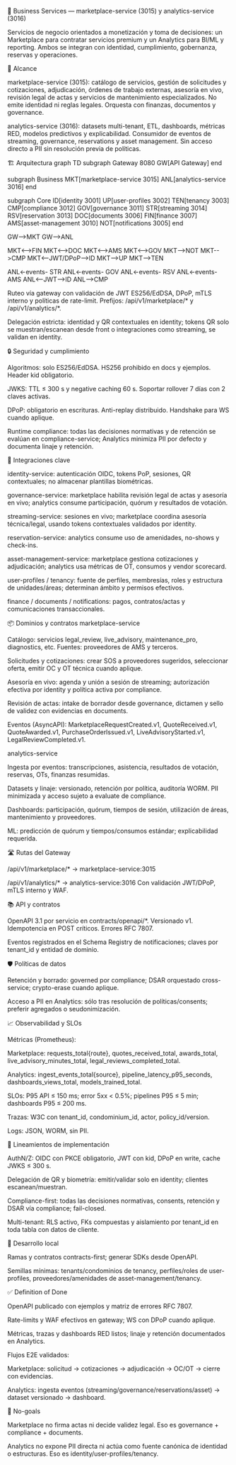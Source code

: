 📘 Business Services — marketplace-service (3015) y analytics-service (3016)

Servicios de negocio orientados a monetización y toma de decisiones: un Marketplace para contratar servicios premium y un Analytics para BI/ML y reporting. Ambos se integran con identidad, cumplimiento, gobernanza, reservas y operaciones.

🧭 Alcance

marketplace-service (3015): catálogo de servicios, gestión de solicitudes y cotizaciones, adjudicación, órdenes de trabajo externas, asesoría en vivo, revisión legal de actas y servicios de mantenimiento especializados. No emite identidad ni reglas legales. Orquesta con finanzas, documentos y governance.

analytics-service (3016): datasets multi-tenant, ETL, dashboards, métricas RED, modelos predictivos y explicabilidad. Consumidor de eventos de streaming, governance, reservations y asset management. Sin acceso directo a PII sin resolución previa de políticas.

🏗️ Arquitectura
graph TD
  subgraph Gateway 8080
    GW[API Gateway]
  end

  subgraph Business
    MKT[marketplace-service 3015]
    ANL[analytics-service 3016]
  end

  subgraph Core
    ID[identity 3001]
    UP[user-profiles 3002]
    TEN[tenancy 3003]
    CMP[compliance 3012]
    GOV[governance 3011]
    STR[streaming 3014]
    RSV[reservation 3013]
    DOC[documents 3006]
    FIN[finance 3007]
    AMS[asset-management 3010]
    NOT[notifications 3005]
  end

  GW-->MKT
  GW-->ANL

  MKT<-->FIN
  MKT<-->DOC
  MKT<-->AMS
  MKT<-->GOV
  MKT-->NOT
  MKT-->CMP
  MKT<--JWT/DPoP-->ID
  MKT-->UP
  MKT-->TEN

  ANL<-events- STR
  ANL<-events- GOV
  ANL<-events- RSV
  ANL<-events- AMS
  ANL<--JWT-->ID
  ANL-->CMP


Ruteo vía gateway con validación de JWT ES256/EdDSA, DPoP, mTLS interno y políticas de rate-limit. Prefijos:
/api/v1/marketplace/* y /api/v1/analytics/*.

Delegación estricta: identidad y QR contextuales en identity; tokens QR solo se muestran/escanean desde front o integraciones como streaming, se validan en identity.

🔒 Seguridad y cumplimiento

Algoritmos: solo ES256/EdDSA. HS256 prohibido en docs y ejemplos. Header kid obligatorio.

JWKS: TTL ≤ 300 s y negative caching 60 s. Soportar rollover 7 días con 2 claves activas.

DPoP: obligatorio en escrituras. Anti-replay distribuido. Handshake para WS cuando aplique.

Runtime compliance: todas las decisiones normativas y de retención se evalúan en compliance-service; Analytics minimiza PII por defecto y documenta linaje y retención.

🔌 Integraciones clave

identity-service: autenticación OIDC, tokens PoP, sesiones, QR contextuales; no almacenar plantillas biométricas.

governance-service: marketplace habilita revisión legal de actas y asesoría en vivo; analytics consume participación, quórum y resultados de votación.

streaming-service: sesiones en vivo; marketplace coordina asesoría técnica/legal, usando tokens contextuales validados por identity.

reservation-service: analytics consume uso de amenidades, no-shows y check-ins.

asset-management-service: marketplace gestiona cotizaciones y adjudicación; analytics usa métricas de OT, consumos y vendor scorecard.

user-profiles / tenancy: fuente de perfiles, membresías, roles y estructura de unidades/áreas; determinan ámbito y permisos efectivos.

finance / documents / notifications: pagos, contratos/actas y comunicaciones transaccionales.

📦 Dominios y contratos
marketplace-service

Catálogo: servicios legal_review, live_advisory, maintenance_pro, diagnostics, etc. Fuentes: proveedores de AMS y terceros.

Solicitudes y cotizaciones: crear SOS a proveedores sugeridos, seleccionar oferta, emitir OC y OT técnica cuando aplique.

Asesoría en vivo: agenda y unión a sesión de streaming; autorización efectiva por identity y política activa por compliance.

Revisión de actas: intake de borrador desde governance, dictamen y sello de validez con evidencias en documents.

Eventos (AsyncAPI):
MarketplaceRequestCreated.v1, QuoteReceived.v1, QuoteAwarded.v1, PurchaseOrderIssued.v1, LiveAdvisoryStarted.v1, LegalReviewCompleted.v1.

analytics-service

Ingesta por eventos: transcripciones, asistencia, resultados de votación, reservas, OTs, finanzas resumidas.

Datasets y linaje: versionado, retención por política, auditoría WORM. PII minimizada y acceso sujeto a evaluate de compliance.

Dashboards: participación, quórum, tiempos de sesión, utilización de áreas, mantenimiento y proveedores.

ML: predicción de quórum y tiempos/consumos estándar; explicabilidad requerida.

🛣️ Rutas del Gateway

/api/v1/marketplace/* → marketplace-service:3015

/api/v1/analytics/* → analytics-service:3016
Con validación JWT/DPoP, mTLS interno y WAF.

📚 API y contratos

OpenAPI 3.1 por servicio en contracts/openapi/*. Versionado v1. Idempotencia en POST críticos. Errores RFC 7807.

Eventos registrados en el Schema Registry de notificaciones; claves por tenant_id y entidad de dominio.

🛡️ Políticas de datos

Retención y borrado: governed por compliance; DSAR orquestado cross-service; crypto-erase cuando aplique.

Acceso a PII en Analytics: sólo tras resolución de políticas/consents; preferir agregados o seudonimización.

📈 Observabilidad y SLOs

Métricas (Prometheus):

Marketplace: requests_total{route}, quotes_received_total, awards_total, live_advisory_minutes_total, legal_reviews_completed_total.

Analytics: ingest_events_total{source}, pipeline_latency_p95_seconds, dashboards_views_total, models_trained_total.

SLOs: P95 API ≤ 150 ms; error 5xx < 0.5%; pipelines P95 ≤ 5 min; dashboards P95 ≤ 200 ms.

Trazas: W3C con tenant_id, condominium_id, actor, policy_id/version.

Logs: JSON, WORM, sin PII.

🔐 Lineamientos de implementación

AuthN/Z: OIDC con PKCE obligatorio, JWT con kid, DPoP en write, cache JWKS ≤ 300 s.

Delegación de QR y biometría: emitir/validar solo en identity; clientes escanean/muestran.

Compliance-first: todas las decisiones normativas, consents, retención y DSAR vía compliance; fail-closed.

Multi-tenant: RLS activo, FKs compuestas y aislamiento por tenant_id en toda tabla con datos de cliente.

🚀 Desarrollo local

Ramas y contratos contracts-first; generar SDKs desde OpenAPI.

Semillas mínimas: tenants/condominios de tenancy, perfiles/roles de user-profiles, proveedores/amenidades de asset-management/tenancy.

✅ Definition of Done

OpenAPI publicado con ejemplos y matriz de errores RFC 7807.

Rate-limits y WAF efectivos en gateway; WS con DPoP cuando aplique.

Métricas, trazas y dashboards RED listos; linaje y retención documentados en Analytics.

Flujos E2E validados:

Marketplace: solicitud → cotizaciones → adjudicación → OC/OT → cierre con evidencias.

Analytics: ingesta eventos (streaming/governance/reservations/asset) → dataset versionado → dashboard.

🧭 No-goals

Marketplace no firma actas ni decide validez legal. Eso es governance + compliance + documents.

Analytics no expone PII directa ni actúa como fuente canónica de identidad o estructuras. Eso es identity/user-profiles/tenancy.

